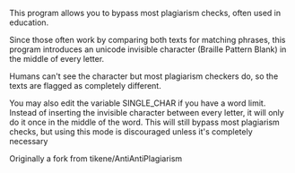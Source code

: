 This program allows you to bypass most plagiarism checks, often used in education.

Since those often work by comparing both texts for matching phrases, this program introduces an unicode invisible character (Braille Pattern Blank) in the middle of every letter. 

Humans can't see the character but most plagiarism checkers do, so the texts are flagged as completely different.

You may also edit the variable SINGLE_CHAR if you have a word limit. Instead of inserting the invisible character between every letter, it will only do it once in the middle of the word. This will still bypass most plagiarism checks, but using this mode is discouraged unless it's completely necessary 

Originally a fork from tikene/AntiAntiPlagiarism
